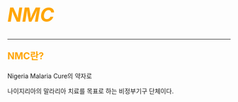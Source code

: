 
<html lang="en">
<head>
    <meta charset="UTF-8">
    <meta http-equiv="X-UA-Compatible" content="IE=edge">
    <meta name="viewport" content="width=device-width, initial-scale=1.0">
    
</head>
<body>
    <div>
    <h1 style="font-size:3.1em; color:orange; font-style:oblique;">
       <strong>NMC</strong> 
    </h1>
</div>
<hr>

<div>
<p style="font-size:1.5em; color:orange;">
<strong>NMC란?</strong>

  
</p>
</div>
<p>Nigeria Malaria Cure의 약자로 
</p>
<span>나이지리아의 말라리아 치료를 목표로 하는 비정부기구 단체이다.</span>


</body>
</html>
